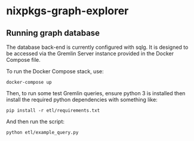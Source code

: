 # nixpkgs-graph-explorer

## Running graph database

The database back-end is currently configured with sqlg. It is designed to be accessed via the Gremlin Server instance provided in the Docker Compose file.

To run the Docker Compose stack, use:

```
docker-compose up
```

Then, to run some test Gremlin queries, ensure python 3 is installed then install the required python dependencies with something like:

```
pip install -r etl/requirements.txt
```

And then run the script:

```
python etl/example_query.py
```
